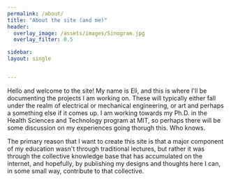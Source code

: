 ```yaml
---
permalink: /about/
title: "About the site (and me)"
header:
  overlay_image: /assets/images/Sinogram.jpg
  overlay_filter: 0.5

sidebar:
layout: single


---
```


Hello and welcome to the site! My name is Eli, and this is where I'll be documenting the projects I am working on. These will typically either fall under the realm of electrical or mechanical engineering, or art and perhaps a something else if it comes up. I am working towards my Ph.D. in the Health Sciences and Technology program at MIT, so perhaps there will be some discussion on my experiences going thorugh this. Who knows. 

The primary reason that I want to create this site is that a major component of my education wasn't through traditional lectures, but rather it was through the collective knowledge base that has accumulated on the internet, and hopefully, by publishing my designs and thoughts here I can, in some small way, contribute to that collective. 
